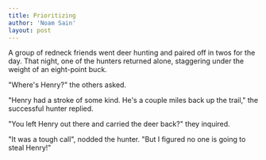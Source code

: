 ```yaml
---
title: Prioritizing
author: 'Noam Sain'
layout: post
---
```


A group of redneck friends went deer hunting and paired off in twos for the day. That night, one of the hunters returned alone, staggering under the weight of an eight-point buck.

"Where's Henry?" the others asked.

"Henry had a stroke of some kind. He's a couple miles back up the trail," the successful hunter replied.

"You left Henry out there and carried the deer back?" they inquired.

"It was a tough call", nodded the hunter. "But I figured no one is going to steal Henry!"
